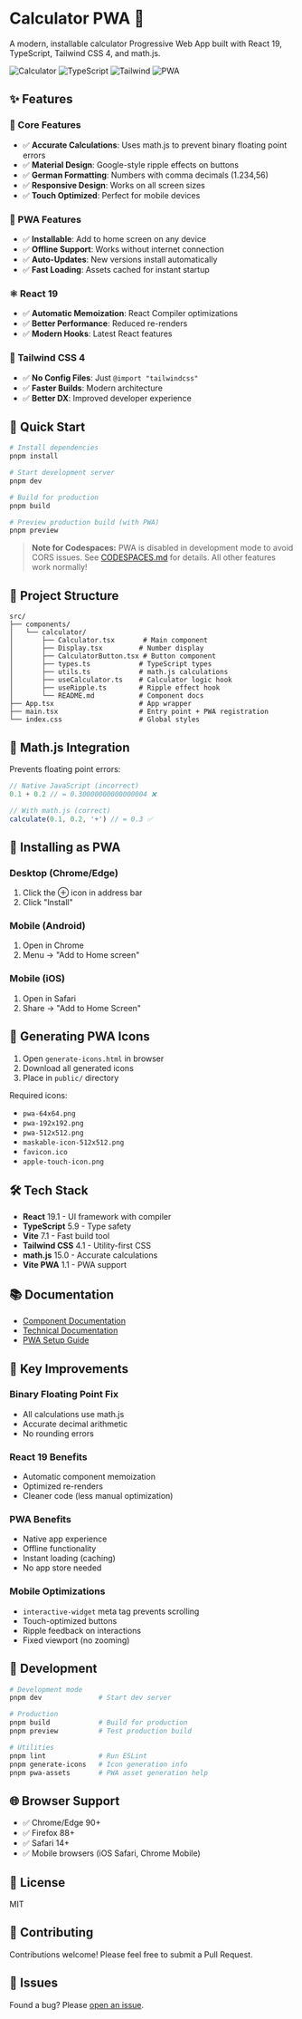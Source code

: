 # Calculator PWA 🧮

A modern, installable calculator Progressive Web App built with React 19, TypeScript, Tailwind CSS 4, and math.js.

![Calculator](https://img.shields.io/badge/React-19-blue)
![TypeScript](https://img.shields.io/badge/TypeScript-5.9-blue)
![Tailwind](https://img.shields.io/badge/Tailwind-4.1-38bdf8)
![PWA](https://img.shields.io/badge/PWA-Ready-success)

## ✨ Features

### 🎯 Core Features
- ✅ **Accurate Calculations**: Uses math.js to prevent binary floating point errors
- ✅ **Material Design**: Google-style ripple effects on buttons
- ✅ **German Formatting**: Numbers with comma decimals (1.234,56)
- ✅ **Responsive Design**: Works on all screen sizes
- ✅ **Touch Optimized**: Perfect for mobile devices

### 📱 PWA Features
- ✅ **Installable**: Add to home screen on any device
- ✅ **Offline Support**: Works without internet connection
- ✅ **Auto-Updates**: New versions install automatically
- ✅ **Fast Loading**: Assets cached for instant startup

### ⚛️ React 19
- ✅ **Automatic Memoization**: React Compiler optimizations
- ✅ **Better Performance**: Reduced re-renders
- ✅ **Modern Hooks**: Latest React features

### 🎨 Tailwind CSS 4
- ✅ **No Config Files**: Just `@import "tailwindcss"`
- ✅ **Faster Builds**: Modern architecture
- ✅ **Better DX**: Improved developer experience

## 🚀 Quick Start

```bash
# Install dependencies
pnpm install

# Start development server
pnpm dev

# Build for production
pnpm build

# Preview production build (with PWA)
pnpm preview
```

> **Note for Codespaces:** PWA is disabled in development mode to avoid CORS issues. See [CODESPACES.md](CODESPACES.md) for details. All other features work normally!

## 📁 Project Structure

```
src/
├── components/
│   └── calculator/
│       ├── Calculator.tsx       # Main component
│       ├── Display.tsx         # Number display
│       ├── CalculatorButton.tsx # Button component
│       ├── types.ts            # TypeScript types
│       ├── utils.ts            # math.js calculations
│       ├── useCalculator.ts    # Calculator logic hook
│       ├── useRipple.ts        # Ripple effect hook
│       └── README.md           # Component docs
├── App.tsx                     # App wrapper
├── main.tsx                    # Entry point + PWA registration
└── index.css                   # Global styles
```

## 🔢 Math.js Integration

Prevents floating point errors:

```typescript
// Native JavaScript (incorrect)
0.1 + 0.2 // = 0.30000000000000004 ❌

// With math.js (correct)
calculate(0.1, 0.2, '+') // = 0.3 ✅
```

## 📱 Installing as PWA

### Desktop (Chrome/Edge)
1. Click the ⊕ icon in address bar
2. Click "Install"

### Mobile (Android)
1. Open in Chrome
2. Menu → "Add to Home screen"

### Mobile (iOS)
1. Open in Safari
2. Share → "Add to Home Screen"

## 🎨 Generating PWA Icons

1. Open `generate-icons.html` in browser
2. Download all generated icons
3. Place in `public/` directory

Required icons:
- `pwa-64x64.png`
- `pwa-192x192.png`
- `pwa-512x512.png`
- `maskable-icon-512x512.png`
- `favicon.ico`
- `apple-touch-icon.png`

## 🛠️ Tech Stack

- **React** 19.1 - UI framework with compiler
- **TypeScript** 5.9 - Type safety
- **Vite** 7.1 - Fast build tool
- **Tailwind CSS** 4.1 - Utility-first CSS
- **math.js** 15.0 - Accurate calculations
- **Vite PWA** 1.1 - PWA support

## 📚 Documentation

- [Component Documentation](src/components/calculator/README.md)
- [Technical Documentation](TECHNICAL.md)
- [PWA Setup Guide](PWA-SETUP.md)

## 🎯 Key Improvements

### Binary Floating Point Fix
- All calculations use math.js
- Accurate decimal arithmetic
- No rounding errors

### React 19 Benefits
- Automatic component memoization
- Optimized re-renders
- Cleaner code (less manual optimization)

### PWA Benefits
- Native app experience
- Offline functionality
- Instant loading (caching)
- No app store needed

### Mobile Optimizations
- `interactive-widget` meta tag prevents scrolling
- Touch-optimized buttons
- Ripple feedback on interactions
- Fixed viewport (no zooming)

## 🔧 Development

```bash
# Development mode
pnpm dev              # Start dev server

# Production
pnpm build            # Build for production
pnpm preview          # Test production build

# Utilities
pnpm lint             # Run ESLint
pnpm generate-icons   # Icon generation info
pnpm pwa-assets       # PWA asset generation help
```

## 🌐 Browser Support

- ✅ Chrome/Edge 90+
- ✅ Firefox 88+
- ✅ Safari 14+
- ✅ Mobile browsers (iOS Safari, Chrome Mobile)

## 📄 License

MIT

## 🤝 Contributing

Contributions welcome! Please feel free to submit a Pull Request.

## 🐛 Issues

Found a bug? Please [open an issue](https://github.com/nilsreich/calcu/issues).
